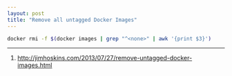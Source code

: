 ```yaml
---
layout: post
title: "Remove all untagged Docker Images"
---
```


```bash
docker rmi -f $(docker images | grep "^<none>" | awk '{print $3}')
```

---
1. <http://jimhoskins.com/2013/07/27/remove-untagged-docker-images.html>
